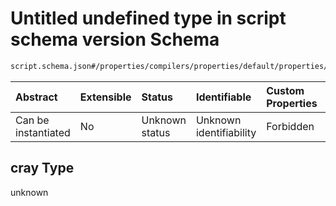 # Untitled undefined type in script schema version Schema

```txt
script.schema.json#/properties/compilers/properties/default/properties/cray
```



| Abstract            | Extensible | Status         | Identifiable            | Custom Properties | Additional Properties | Access Restrictions | Defined In                                                               |
| :------------------ | :--------- | :------------- | :---------------------- | :---------------- | :-------------------- | :------------------ | :----------------------------------------------------------------------- |
| Can be instantiated | No         | Unknown status | Unknown identifiability | Forbidden         | Allowed               | none                | [script.schema.json\*](../out/script.schema.json "open original schema") |

## cray Type

unknown
